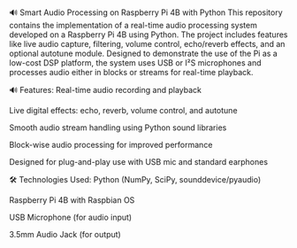 🔊 Smart Audio Processing on Raspberry Pi 4B with Python
This repository contains the implementation of a real-time audio processing system developed on a Raspberry Pi 4B using Python. The project includes features like live audio capture, filtering, volume control, echo/reverb effects, and an optional autotune module. Designed to demonstrate the use of the Pi as a low-cost DSP platform, the system uses USB or I²S microphones and processes audio either in blocks or streams for real-time playback.

🔊 Features:
Real-time audio recording and playback

Live digital effects: echo, reverb, volume control, and autotune

Smooth audio stream handling using Python sound libraries

Block-wise audio processing for improved performance

Designed for plug-and-play use with USB mic and standard earphones

🛠️ Technologies Used:
Python (NumPy, SciPy, sounddevice/pyaudio)

Raspberry Pi 4B with Raspbian OS

USB Microphone (for audio input)

3.5mm Audio Jack (for output)
